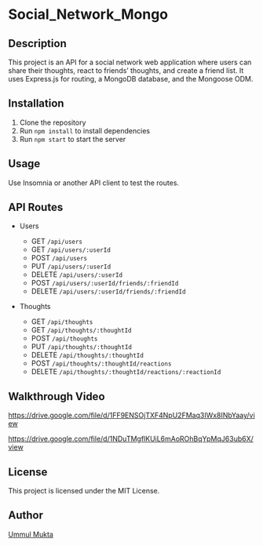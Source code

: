# Social_Network_Mongo

## Description

This project is an API for a social network web application where users can share their thoughts, react to friends’ thoughts, and create a friend list. It uses Express.js for routing, a MongoDB database, and the Mongoose ODM.

## Installation

1. Clone the repository
2. Run `npm install` to install dependencies
3. Run `npm start` to start the server

## Usage

Use Insomnia or another API client to test the routes.

## API Routes

- Users
  - GET `/api/users`
  - GET `/api/users/:userId`
  - POST `/api/users`
  - PUT `/api/users/:userId`
  - DELETE `/api/users/:userId`
  - POST `/api/users/:userId/friends/:friendId`
  - DELETE `/api/users/:userId/friends/:friendId`

- Thoughts
  - GET `/api/thoughts`
  - GET `/api/thoughts/:thoughtId`
  - POST `/api/thoughts`
  - PUT `/api/thoughts/:thoughtId`
  - DELETE `/api/thoughts/:thoughtId`
  - POST `/api/thoughts/:thoughtId/reactions`
  - DELETE `/api/thoughts/:thoughtId/reactions/:reactionId`

## Walkthrough Video

https://drive.google.com/file/d/1FF9ENSOjTXF4NpU2FMaq3IWx8INbYaay/view

https://drive.google.com/file/d/1NDuTMgflKUiL6mAoROhBqYpMqJ63ub6X/view

## License

This project is licensed under the MIT License.

## Author

[Ummul Mukta](https://github.com/UmmulColumbia?tab=repositories)
